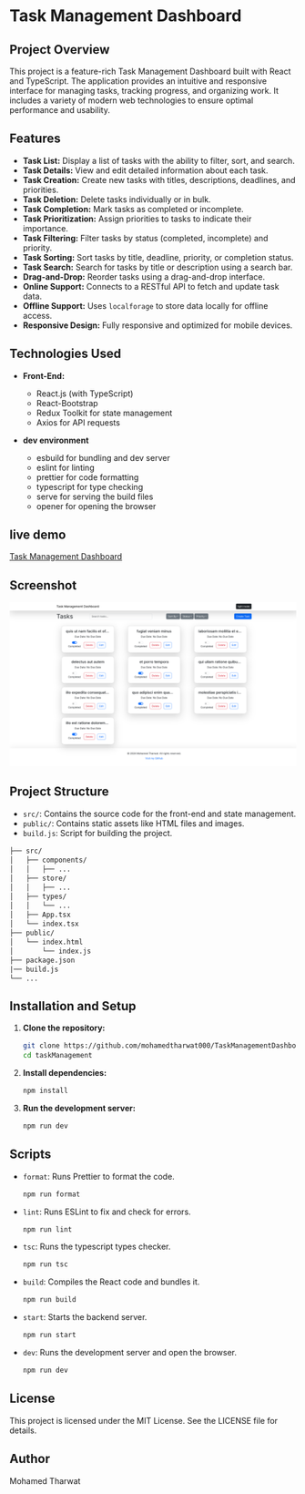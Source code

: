 # Task Management Dashboard

## Project Overview

This project is a feature-rich Task Management Dashboard built with React and TypeScript. The application provides an intuitive and responsive interface for managing tasks, tracking progress, and organizing work. It includes a variety of modern web technologies to ensure optimal performance and usability.

## Features

- **Task List:** Display a list of tasks with the ability to filter, sort, and search.
- **Task Details:** View and edit detailed information about each task.
- **Task Creation:** Create new tasks with titles, descriptions, deadlines, and priorities.
- **Task Deletion:** Delete tasks individually or in bulk.
- **Task Completion:** Mark tasks as completed or incomplete.
- **Task Prioritization:** Assign priorities to tasks to indicate their importance.
- **Task Filtering:** Filter tasks by status (completed, incomplete) and priority.
- **Task Sorting:** Sort tasks by title, deadline, priority, or completion status.
- **Task Search:** Search for tasks by title or description using a search bar.
- **Drag-and-Drop:** Reorder tasks using a drag-and-drop interface.
- **Online Support:** Connects to a RESTful API to fetch and update task data.
- **Offline Support:** Uses `localforage` to store data locally for offline access.
- **Responsive Design:** Fully responsive and optimized for mobile devices.

## Technologies Used

- **Front-End:**
  - React.js (with TypeScript)
  - React-Bootstrap
  - Redux Toolkit for state management
  - Axios for API requests

- **dev environment**
  - esbuild for bundling and dev server
  - eslint for linting
  - prettier for code formatting
  - typescript for type checking
  - serve for serving the build files
  - opener for opening the browser


## live demo

[Task Management Dashboard](https://mohamedtharwat000.github.io/TaskManagementDashboard/public/)

## Screenshot

![Screenshot](https://raw.githubusercontent.com/mohamedtharwat000/TaskManagementDashboard/main/public/screenshot.png)

## Project Structure

- `src/`: Contains the source code for the front-end and state management.
- `public/`: Contains static assets like HTML files and images.
- `build.js`: Script for building the project.

```
├── src/
│   ├── components/
│   │   ├── ...
│   ├── store/
│   │   ├── ...
│   ├── types/
│   │   └── ...
│   ├── App.tsx
│   └── index.tsx
├── public/
│   └── index.html
│       └── index.js
├── package.json
|── build.js
└── ...
```

## Installation and Setup

1. **Clone the repository:**

   ```bash
   git clone https://github.com/mohamedtharwat000/TaskManagementDashboard.git
   cd taskManagement
   ```

2. **Install dependencies:**

   ```bash
   npm install
   ```

3. **Run the development server:**
   ```bash
   npm run dev
   ```

## Scripts

- `format`: Runs Prettier to format the code.

  ```bash
  npm run format
  ```

- `lint`: Runs ESLint to fix and check for errors.

  ```bash
  npm run lint
  ```

- `tsc`: Runs the typescript types checker.

  ```bash
  npm run tsc
  ```

- `build`: Compiles the React code and bundles it.

  ```bash
  npm run build
  ```

- `start`: Starts the backend server.

  ```bash
  npm run start
  ```

- `dev`: Runs the development server and open the browser.

  ```bash
  npm run dev
  ```

## License

This project is licensed under the MIT License. See the LICENSE file for details.

## Author

Mohamed Tharwat
